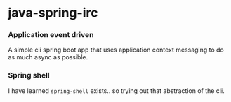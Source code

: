 java-spring-irc
===============

### Application event driven
A simple cli spring boot app that uses application context messaging to do as much async as possible.

### Spring shell
I have learned ```spring-shell``` exists.. so trying out that abstraction of the cli. 